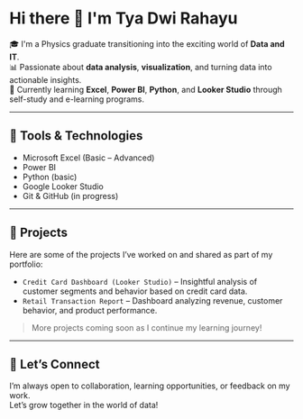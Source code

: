 # Hi there 👋 I'm Tya Dwi Rahayu

🎓 I'm a Physics graduate transitioning into the exciting world of **Data and IT**.  
📊 Passionate about **data analysis**, **visualization**, and turning data into actionable insights.  
🚀 Currently learning **Excel**, **Power BI**, **Python**, and **Looker Studio** through self-study and e-learning programs.

---

## 🧰 Tools & Technologies
- Microsoft Excel (Basic – Advanced)
- Power BI
- Python (basic)
- Google Looker Studio
- Git & GitHub (in progress)

---

## 📌 Projects
Here are some of the projects I’ve worked on and shared as part of my portfolio:
- `Credit Card Dashboard (Looker Studio)` – Insightful analysis of customer segments and behavior based on credit card data.
- `Retail Transaction Report` – Dashboard analyzing revenue, customer behavior, and product performance.

> More projects coming soon as I continue my learning journey!

---

## 🤝 Let’s Connect
I’m always open to collaboration, learning opportunities, or feedback on my work.  
Let’s grow together in the world of data!
